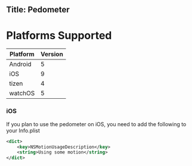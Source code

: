 Title: Pedometer
---
# Platforms Supported
|Platform|Version|
|--------|-------|
|Android|5|
|iOS|9|
|tizen|4|
|watchOS|5|

### iOS

If you plan to use the pedometer on iOS, you need to add the following to your Info.plist

```xml
<dict>
	<key>NSMotionUsageDescription</key>
	<string>Using some motion</string>
</dict>
```